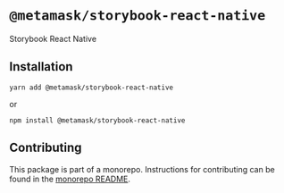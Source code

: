 # `@metamask/storybook-react-native`

Storybook React Native

## Installation

`yarn add @metamask/storybook-react-native`

or

`npm install @metamask/storybook-react-native`

## Contributing

This package is part of a monorepo. Instructions for contributing can be found in the [monorepo README](https://github.com/MetaMask/metamask-design-system#readme).
